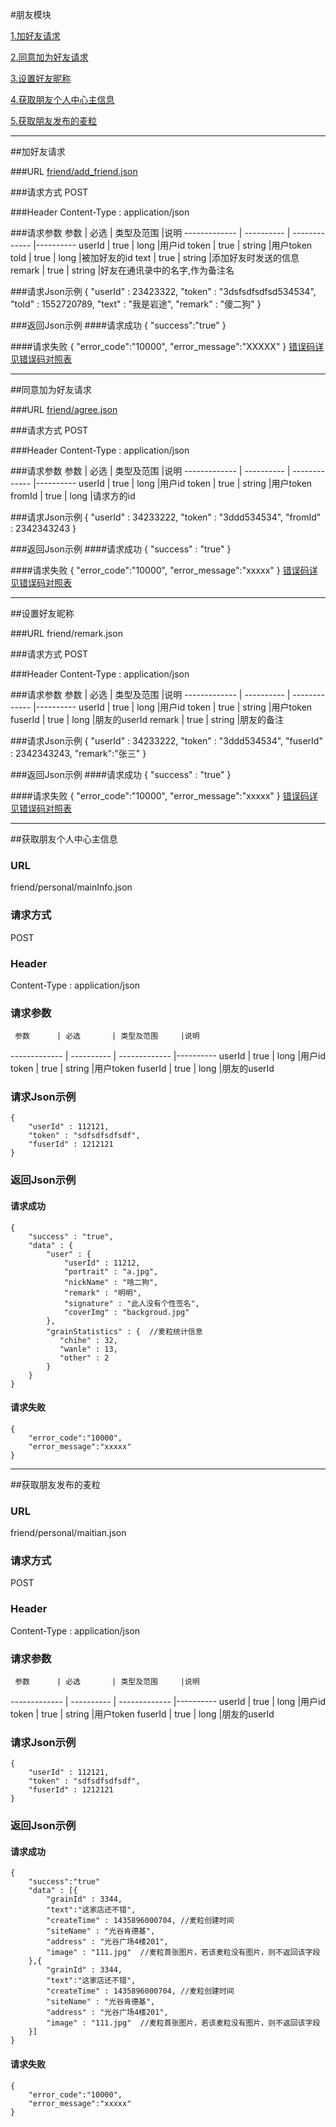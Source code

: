 #朋友模块 

[1.加好友请求](#1)

[2.同意加为好友请求](#2)

[3.设置好友昵称](#3)

[4.获取朋友个人中心主信息](#4)

[5.获取朋友发布的麦粒](#5)

---
##<a id="1">加好友请求</a>

###<a id="1.1">URL</a>
[friend/add_friend.json](http://api.maitian.com/v1/friend/add_friend.json)

###<a id="1.2">请求方式</a>
POST

###<a id="1.3">Header</a>
Content-Type : application/json

###<a id="1.4">请求参数</a>
     参数      | 必选 	    | 类型及范围     |说明
-------------  | ---------- | -------------  |---------- 
userId         | true	      | long         |用户id
token          | true	      | string         |用户token
toId          | true         | long         |被加好友的id
text          | true         | string       |添加好友时发送的信息
remark        | true         | string       |好友在通讯录中的名字,作为备注名

###<a id="1.5">请求Json示例</a>
	{
		"userId" : 23423322,
		"token" : "3dsfsdfsdfsd534534",
		"toId" : 1552720789,
		"text" : "我是岩途",
		"remark" : "傻二狗"
	}

###<a id="1.6">返回Json示例</a>
####<a id="1.6.1">请求成功</a>
	{
		"success":"true"
	}

####<a id="1.6.2">请求失败</a>
	{
		"error_code":"10000",
		"error_message":"XXXXX"
	}
[错误码详见错误码对照表](错误码对照表.md)



---
##<a id="2">同意加为好友请求</a>

###<a id="2.1">URL</a>
[friend/agree.json](http://api.maitian.com/v1/friend/agree.json)

###<a id="2.2">请求方式</a>
POST

###<a id="2.3">Header</a>
Content-Type : application/json

###<a id="2.4">请求参数</a>
     参数      | 必选 	    | 类型及范围     |说明
-------------  | ---------- | -------------  |---------- 
userId        | true	      | long         |用户id
token          | true	      | string         |用户token
fromId        | true         | long         |请求方的id

###<a id="2.5">请求Json示例</a>
	{
		"userId" : 34233222,
		"token" : "3ddd534534",
                "fromId" : 2342343243
	}

###<a id="2.6">返回Json示例</a>
####<a id="2.6.1">请求成功</a>
	{
		"success" : "true"
	}

####<a id="2.6.2">请求失败</a>
	{
		"error_code":"10000",
		"error_message":"xxxxx"
	}
[错误码详见错误码对照表](错误码对照表.md)

---
##<a id="3">设置好友昵称</a>

###<a id="3.1">URL</a>
friend/remark.json

###<a id="3.2">请求方式</a>
POST

###<a id="3.3">Header</a>
Content-Type : application/json

###<a id="3.4">请求参数</a>
     参数      | 必选 	    | 类型及范围     |说明
-------------  | ---------- | -------------  |---------- 
userId        | true	      | long         |用户id
token          | true	      | string         |用户token
fuserId        | true         | long         |朋友的userId
remark         | true         | string       |朋友的备注

###<a id="3.5">请求Json示例</a>
	{
		"userId" : 34233222,
		"token" : "3ddd534534",
                "fuserId" : 2342343243,
                "remark":"张三"
	}

###<a id="3.6">返回Json示例</a>
####<a id="3.6.1">请求成功</a>
	{
		"success" : "true"
	}

####<a id="3.6.2">请求失败</a>
	{
		"error_code":"10000",
		"error_message":"xxxxx"
	}
[错误码详见错误码对照表](错误码对照表.md)

---
##<a id="4">获取朋友个人中心主信息</a>

### URL
friend/personal/mainInfo.json

### 请求方式
POST

### Header
Content-Type : application/json

### 请求参数
     参数      | 必选 	    | 类型及范围     |说明
-------------  | ---------- | -------------  |---------- 
userId        | true	      | long         |用户id
token          | true	      | string         |用户token
fuserId        | true         | long         |朋友的userId

### 请求Json示例
	{
		"userId" : 112121,
		"token" : "sdfsdfsdfsdf",
		"fuserId" : 1212121
	}

### 返回Json示例
#### 请求成功
	{
		"success" : "true",
		"data" : {
			"user" : {
			    "userId" : 11212,
			    "portrait" : "a.jpg",
			    "nickName" : "啥二狗",
			    "remark" : "明明",
			    "signature" : "此人没有个性签名",
			    "coverImg" : "backgroud.jpg"
			},
			"grainStatistics" : {  //麦粒统计信息
			   "chihe" : 32,
			   "wanle" : 13,
			   "other" : 2
			}
		}
	}

#### 请求失败
	{
		"error_code":"10000",
		"error_message":"xxxxx"
	}

---
##<a id="5">获取朋友发布的麦粒</a>

### URL
friend/personal/maitian.json

### 请求方式
POST

### Header
Content-Type : application/json

### 请求参数
     参数      | 必选 	    | 类型及范围     |说明
-------------  | ---------- | -------------  |---------- 
userId        | true	      | long         |用户id
token          | true	      | string         |用户token
fuserId        | true         | long         |朋友的userId

### 请求Json示例
	{
		"userId" : 112121,
		"token" : "sdfsdfsdfsdf",
		"fuserId" : 1212121
	}

### 返回Json示例
#### 请求成功
	{
	    "success":"true"
	    "data" : [{
	        "grainId" : 3344,
	        "text":"这家店还不错",
	        "createTime" : 1435896000704, //麦粒创建时间
	        "siteName" : "光谷肯德基",
	        "address" : "光谷广场4楼201",
	        "image" : "111.jpg"  //麦粒首张图片，若该麦粒没有图片，则不返回该字段
	    },{
	        "grainId" : 3344,
	        "text":"这家店还不错",
	        "createTime" : 1435896000704, //麦粒创建时间
	        "siteName" : "光谷肯德基",
	        "address" : "光谷广场4楼201",
	        "image" : "111.jpg"  //麦粒首张图片，若该麦粒没有图片，则不返回该字段
	    }]
	}

#### 请求失败
	{
		"error_code":"10000",
		"error_message":"xxxxx"
	}
